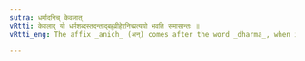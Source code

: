 ```yaml
---
sutra: धर्मादनिच् केवलात्
vRtti: केवलाद् यो धर्मशब्दस्तदन्ताद्बहुव्रीहेरनिच्प्रत्ययो भवति समासान्तः ॥
vRtti_eng: The affix _anich_ (अन्) comes after the word _dharma_, when it is the last member of a _Bahuvrihi_ compound, and is itself the only word without any other word joined with it or when the first member is a single word.

---
```

